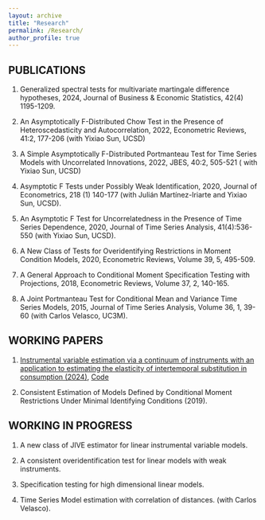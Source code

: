 ```yaml
---
layout: archive
title: "Research"
permalink: /Research/
author_profile: true
---
```

## PUBLICATIONS



1.  Generalized spectral tests for multivariate martingale difference hypotheses, 2024, Journal of Business & Economic Statistics, 42(4) 1195-1209.

2.  An Asymptotically F-Distributed Chow Test in the Presence of Heteroscedasticity and Autocorrelation, 2022,  Econometric Reviews, 41:2, 177-206 (with Yixiao Sun, UCSD)

3. A Simple Asymptotically F-Distributed Portmanteau Test for Time Series Models with Uncorrelated Innovations, 2022, JBES, 40:2, 505-521 ( with Yixiao Sun, UCSD)

4. Asymptotic F Tests under Possibly Weak Identification, 2020, Journal of Econometrics, 218 (1) 140-177 (with Julián Martínez-Iriarte and Yixiao Sun, UCSD).

5. An Asymptotic F Test for Uncorrelatedness in the Presence of Time Series Dependence, 2020, Journal of Time Series Analysis,  41(4):536-550  (with Yixiao Sun, UCSD).

6. A New Class of Tests for Overidentifying Restrictions in Moment Condition Models, 2020, Econometric Reviews, Volume 39, 5, 495-509. 

7. A General Approach to Conditional Moment Specification Testing with Projections, 2018, Econometric Reviews, Volume 37, 2, 140-165. 

8.	A Joint Portmanteau Test for Conditional Mean and Variance Time Series Models, 2015, Journal of Time Series Analysis, Volume 36, 1, 39-60 (with Carlos Velasco, UC3M).

## WORKING PAPERS

1. <a href="https://github.com/metrixwang/metrixwang.github.io/blob/02742c1973dfc88bd2480bf097e0ed8473b51858/files/IV_Regression_2024_new_WP.pdf">Instrumental variable estimation via a continuum of instruments with an application to estimating the elasticity of intertemporal substitution in consumption (2024)</a>, <a href="https://github.com/metrixwang/metrixwang.github.io/blob/28bb7f9dea40b34c6e7d45d108c34f73ef18085d/files/US_Ascari.rar">Code</a> 
 
2.	Consistent Estimation of Models Defined by Conditional Moment Restrictions Under Minimal Identifying Conditions (2019).


## WORKING  IN PROGRESS

1.	A new class of JIVE estimator for linear instrumental variable models.

2.	A consistent overidentification test for linear models with weak instruments.

3.  Specification testing for high dimensional linear models. 

4. Time Series Model estimation with correlation of distances. (with Carlos Velasco).  

